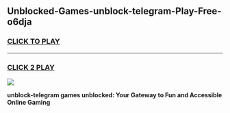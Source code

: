 
## Unblocked-Games-unblock-telegram-Play-Free-o6dja
<h3>
<a href="https://premium76.site?title=unblock-telegram&ref=12A">CLICK TO PLAY</a></h3>
<hr>

<h3>
<a href="https://premium76.site?title=unblock-telegram&ref=12A">CLICK 2 PLAY</a>
  
</h3>

<a href="https://premium76.site?title=unblock-telegram&ref=12A"><img src="https://clearcache.store/games.png"></a>


**unblock-telegram games unblocked: Your Gateway to Fun and Accessible Online Gaming**
